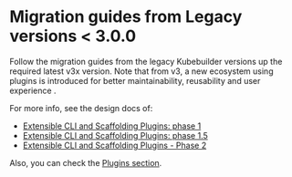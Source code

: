 # Migration guides from Legacy versions < 3.0.0

Follow the migration guides from the legacy Kubebuilder versions up the required latest v3x version.
Note that from v3, a new ecosystem using plugins is introduced for better maintainability, reusability and user
experience .

For more info, see the design docs of:

- [Extensible CLI and Scaffolding Plugins: phase 1][plugins-phase1-design-doc]
- [Extensible CLI and Scaffolding Plugins: phase 1.5][plugins-phase1-design-doc-1.5]
- [Extensible CLI and Scaffolding Plugins - Phase 2][plugins-phase2-design-doc]

Also, you can check the [Plugins section][plugins-section].

[plugins-phase1-design-doc]: https://github.com/nholuongut/kubebuilder/blob/master/designs/extensible-cli-and-scaffolding-plugins-phase-1.md
[plugins-phase1-design-doc-1.5]: https://github.com/nholuongut/kubebuilder/blob/master/designs/extensible-cli-and-scaffolding-plugins-phase-1-5.md
[plugins-phase2-design-doc]: https://github.com/nholuongut/kubebuilder/blob/master/designs/extensible-cli-and-scaffolding-plugins-phase-2.md
[plugins-section]: ./../plugins/plugins.md
